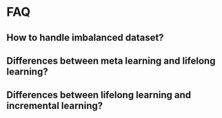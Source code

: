 # FAQ

## How to handle imbalanced dataset?

### 

## Differences between meta learning and lifelong learning?

## Differences between lifelong learning and incremental learning?

